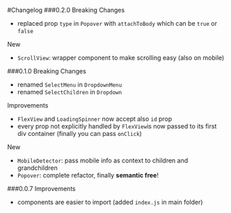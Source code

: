 #Changelog
###0.2.0
Breaking Changes
- replaced prop `type` in `Popover` with `attachToBody` which can be `true` or `false`

New
- `ScrollView`: wrapper component to make scrolling easy (also on mobile)

###0.1.0
Breaking Changes
- renamed `SelectMenu` in `DropdownMenu`
- renamed `SelectChildren` in `Dropdown`

Improvements
- `FlexView` and `LoadingSpinner` now accept also `id` prop
- every prop not explicitly handled by `FlexView`is now passed to its first div container (finally you can pass `onClick`)

New
- `MobileDetector`: pass mobile info as context to children and grandchildren
- `Popover`: complete refactor, finally **semantic free**!

###0.0.7
Improvements
- components are easier to import (added `index.js` in main folder)
